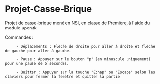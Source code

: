 # Projet-Casse-Brique
Projet de casse-brique mené en NSI, en classe de Première, à l'aide du module upemtk

Commandes : 
         
         - Déplacements : Flèche de droite pour aller à droite et flèche de gauche pour aller à gauche.
         
         - Pause : Appuyer sur le bouton "p" (en minuscule uniquement) pour une pause de 5 secondes.
          
         - Quitter : Appuyer sur la touche "Echap" ou "Escape" selon les claviers pour fermer la fenêtre et quitter la partie
